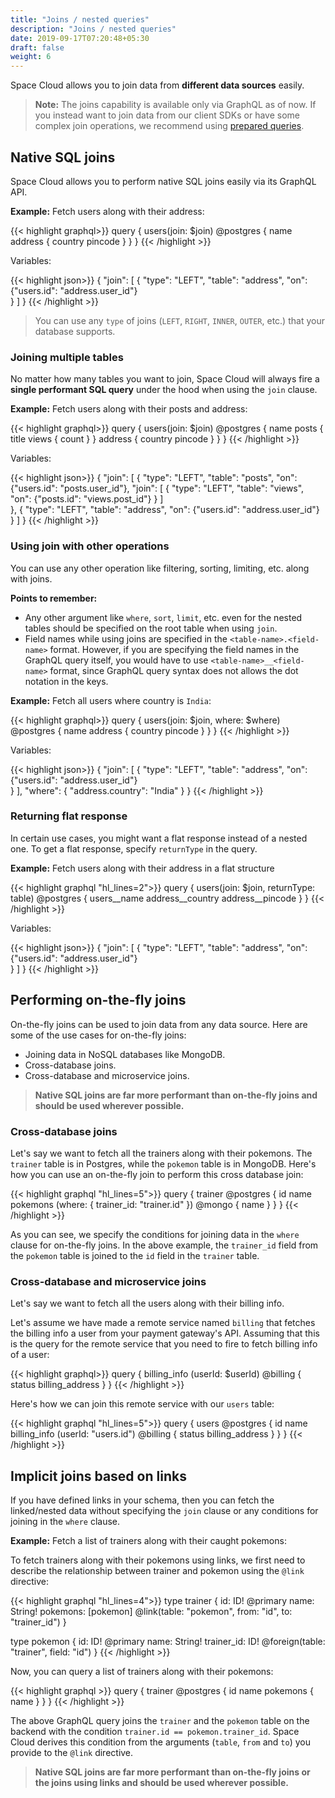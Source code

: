 ```yaml
---
title: "Joins / nested queries"
description: "Joins / nested queries"
date: 2019-09-17T07:20:48+05:30
draft: false
weight: 6
---
```


Space Cloud allows you to join data from **different data sources** easily.

> **Note:** The joins capability is available only via GraphQL as of now. If you instead want to join data from our client SDKs or have some complex join operations, we recommend using [prepared queries](/storage/database/prepared-queries).

## Native SQL joins

Space Cloud allows you to perform native SQL joins easily via its GraphQL API.

**Example:** Fetch users along with their address:

{{< highlight graphql>}}
query {
  users(join: $join) @postgres {
    name
    address {
      country
      pincode
    }
  }
}
{{< /highlight >}}

Variables: 

{{< highlight json>}}
{
  "join": [
    {
      "type": "LEFT",
      "table": "address",
      "on": {"users.id": "address.user_id"}      
    }
  ]
}
{{< /highlight >}}

> You can use any `type` of joins (`LEFT`, `RIGHT`, `INNER`, `OUTER`, etc.) that your database supports.

### Joining multiple tables

No matter how many tables you want to join, Space Cloud will always fire a **single performant SQL query** under the hood when using the `join` clause.

**Example:** Fetch users along with their posts and address:

{{< highlight graphql>}}
query {
  users(join: $join) @postgres {
    name
    posts {
      title
      views {
        count
      }
    }
    address {
      country
      pincode
    }
  }
}
{{< /highlight >}}

Variables: 

{{< highlight json>}}
{
  "join": [
    {
      "type": "LEFT",
      "table": "posts",
      "on": {"users.id": "posts.user_id"},
      "join": [
        {
          "type": "LEFT",
          "table": "views",
          "on": {"posts.id": "views.post_id"}
        }
      ]    
    },
    {
      "type": "LEFT",
      "table": "address",
      "on": {"users.id": "address.user_id"}      
    }
  ]
}
{{< /highlight >}}

### Using join with other operations

You can use any other operation like filtering, sorting, limiting, etc. along with joins.

**Points to remember:**

- Any other argument like `where`, `sort`, `limit`, etc. even for the nested tables should be specified on the root table when using `join`.
- Field names while using joins are specified in the `<table-name>.<field-name>` format. However, if you are specifying the field names in the GraphQL query itself, you would have to use `<table-name>__<field-name>` format, since GraphQL query syntax does not allows the dot notation in the keys. 

**Example:** Fetch all users where country is `India`:

{{< highlight graphql>}}
query {
  users(join: $join, where: $where) @postgres {
    name
    address {
      country
      pincode
    }
  }
}
{{< /highlight >}}

Variables: 

{{< highlight json>}}
{
  "join": [
    {
      "type": "LEFT",
      "table": "address",
      "on": {"users.id": "address.user_id"}      
    }
  ],
  "where": {
    "address.country": "India"
  }
}
{{< /highlight >}}

### Returning flat response

In certain use cases, you might want a flat response instead of a nested one. To get a flat response, specify `returnType` in the query.

**Example:** Fetch users along with their address in a flat structure

{{< highlight graphql "hl_lines=2">}}
query {
  users(join: $join, returnType: table) @postgres {
    users__name
    address__country
    address__pincode
  }
}
{{< /highlight >}}

Variables: 

{{< highlight json>}}
{
  "join": [
    {
      "type": "LEFT",
      "table": "address",
      "on": {"users.id": "address.user_id"}      
    }
  ]
}
{{< /highlight >}}

## Performing on-the-fly joins

On-the-fly joins can be used to join data from any data source. Here are some of the use cases for on-the-fly joins:

- Joining data in NoSQL databases like MongoDB.
- Cross-database joins.
- Cross-database and microservice joins.

> **Native SQL joins are far more performant than on-the-fly joins and should be used wherever possible.**

### Cross-database joins

Let's say we want to fetch all the trainers along with their pokemons. The `trainer` table is in Postgres, while the `pokemon` table is in MongoDB. Here's how you can use an on-the-fly join to perform this cross database join:

{{< highlight graphql "hl_lines=5">}}
query {
  trainer @postgres {
    id
    name
    pokemons (where: { trainer_id: "trainer.id" }) @mongo {
      name
    }
  }
}
{{< /highlight >}}

As you can see, we specify the conditions for joining data in the `where` clause for on-the-fly joins. In the above example, the `trainer_id` field from the `pokemon` table is joined to the `id` field in the `trainer` table.

### Cross-database and microservice joins

Let's say we want to fetch all the users along with their billing info. 

Let's assume we have made a remote service named `billing` that fetches the billing info a user from your payment gateway's API. Assuming that this is the query for the remote service that you need to fire to fetch billing info of a user:

{{< highlight graphql>}}
query {
  billing_info (userId: $userId) @billing {
    status
    billing_address
  }
}
{{< /highlight >}}

Here's how we can join this remote service with our `users` table:

{{< highlight graphql "hl_lines=5">}}
query {
  users @postgres {
    id
    name
    billing_info (userId: "users.id") @billing {
      status
      billing_address
    }
  }
}
{{< /highlight >}}

## Implicit joins based on links

If you have defined links in your schema, then you can fetch the linked/nested data without specifying the `join` clause or any conditions for joining in the `where` clause.

**Example:** Fetch a list of trainers along with their caught pokemons:

To fetch trainers along with their pokemons using links, we first need to describe the relationship between trainer and pokemon using the `@link` directive: 

{{< highlight graphql "hl_lines=4">}}
type trainer {
  id: ID! @primary
  name: String!
  pokemons: [pokemon] @link(table: "pokemon", from: "id", to: "trainer_id")
}

type pokemon {
  id: ID! @primary
  name: String!
  trainer_id: ID! @foreign(table: "trainer", field: "id")
}
{{< /highlight >}}

Now, you can query a list of trainers along with their pokemons:

{{< highlight graphql >}}
query {
  trainer @postgres {
    id
    name
    pokemons {
      name
    }
  }
}
{{< /highlight >}}

The above GraphQL query joins the `trainer` and the `pokemon` table on the backend with the condition `trainer.id == pokemon.trainer_id`. Space Cloud derives this condition from the arguments (`table`, `from` and `to`) you provide to the `@link` directive.

> **Native SQL joins are far more performant than on-the-fly joins or the joins using links and should be used wherever possible.**